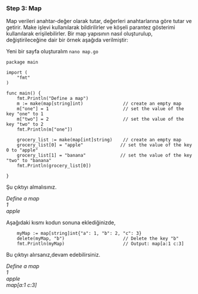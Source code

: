 ### Step 3: Map

Map verileri anahtar-değer olarak tutar, değerleri anahtarlarına göre tutar ve getirir. Make işlevi kullanılarak bildirilirler ve köşeli parantez gösterimi kullanılarak erişilebilirler. Bir map yapısının nasıl oluşturulup, değiştirileceğine dair bir örnek aşağıda verilmiştir:

Yeni bir sayfa oluşturalım `nano map.go`

```
package main

import (
	"fmt"
)

func main() {
	fmt.Println("Define a map")
	m := make(map[string]int)	 			// create an empty map
	m["one"] = 1              				// set the value of the key "one" to 1
	m["two"] = 2             		 		// set the value of the key "two" to 2
	fmt.Println(m["one"])
	
	grocery_list := make(map[int]string)	// create an empty map
	grocery_list[0] = "apple"              // set the value of the key 0 to "apple" 
	grocery_list[1] = "banana"             // set the value of the key "two" to "banana" 
	fmt.Println(grocery_list[0])
	
}
```

Şu çıktıyı almalısınız.

*Define a map* \
*1* \
*apple*

Aşağıdaki kısmı kodun sonuna eklediğinizde,

```
	myMap := map[string]int{"a": 1, "b": 2, "c": 3}
	delete(myMap, "b") 						// Delete the key "b"
	fmt.Println(myMap) 						// Output: map[a:1 c:3]
```

Bu çıktıyı alırsanız,devam edebilirsiniz.

*Define a map* \
*1* \
*apple* \
*map[a:1 c:3]*
